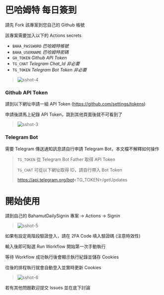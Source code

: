 # 巴哈姆特 每日簽到
請先 Fork 該專案到您自己的 Github 帳號

該專案需要加入以下的 Actions secrets
* ```BAHA_PASSWORD``` _巴哈姆特帳號_
* ```BAHA_USERNAME``` _巴哈姆特密碼_
* ```GH_TOKEN``` _Github API Token_
* ```TG_CHAT``` _Telegram Chat_Id_ *非必要*
* ```TG_TOKEN``` _Telegram Bot Token_ *非必要*

> ![sshot-4](https://user-images.githubusercontent.com/7044575/175803790-74da35ac-4a33-48c6-b103-0b9169977752.png)

### Github API Token
請到以下網址申請一組 API Token (https://github.com/settings/tokens)

申請後請馬上紀錄 API Token，跳到其他頁面後就不可看到了

> ![sshot-3](https://user-images.githubusercontent.com/7044575/175803719-4d521d2c-8124-4e56-b090-f526acda911c.png)

### Telegram Bot
需要 Telegram 傳送通知訊息請自行申請 Telegram Bot，本文檔不解釋如何操作

> ```TG_TOKEN``` 從 Telegram Bot Father 取得 API Token
>
> ```TG_CHAT``` 可從以下網址取得 ID，請自行帶入 Bot Token
>
> https://api.telegram.org/bot<TG_TOKEN>/getUpdates

# 開始使用
請到自己的 BahamutDailySignin 專案 -> Actions -> Signin

> ![sshot-5](https://user-images.githubusercontent.com/7044575/175804124-830fd1e4-e356-43cd-a586-74996e660381.png)

如果有設定兩階段驗證登入，請在 2FA Code 填入驗證碼 (注意時效性)

輸入後即可點選 Run Workflow 開始第一次手動執行

等待 Workflow 成功執行後會顯示執行紀錄並儲存 Cookies

往後的排程執行就會自動登入並實時更新 Cookies

> ![sshot-6](https://user-images.githubusercontent.com/7044575/175804266-012c3480-9627-4767-a0fb-b2fc9aac2385.png)

若有其他問題歡迎提交 Issues 並在底下討論
